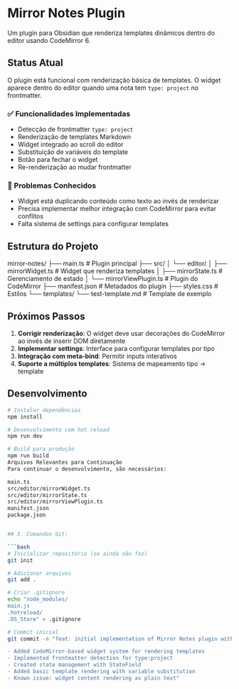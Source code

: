 # Mirror Notes Plugin

Um plugin para Obsidian que renderiza templates dinâmicos dentro do editor usando CodeMirror 6.

## Status Atual

O plugin está funcional com renderização básica de templates. O widget aparece dentro do editor quando uma nota tem `type: project` no frontmatter.

### ✅ Funcionalidades Implementadas
- Detecção de frontmatter `type: project`
- Renderização de templates Markdown
- Widget integrado ao scroll do editor
- Substituição de variáveis do template
- Botão para fechar o widget
- Re-renderização ao mudar frontmatter

### 🚧 Problemas Conhecidos
- Widget está duplicando conteúdo como texto ao invés de renderizar
- Precisa implementar melhor integração com CodeMirror para evitar conflitos
- Falta sistema de settings para configurar templates

## Estrutura do Projeto
mirror-notes/
├── main.ts                       # Plugin principal
├── src/
│   └── editor/
│       ├── mirrorWidget.ts      # Widget que renderiza templates
│       ├── mirrorState.ts       # Gerenciamento de estado
│       └── mirrorViewPlugin.ts  # Plugin do CodeMirror
├── manifest.json                # Metadados do plugin
├── styles.css                   # Estilos
└── templates/
└── test-template.md         # Template de exemplo

## Próximos Passos

1. **Corrigir renderização**: O widget deve usar decorações do CodeMirror ao invés de inserir DOM diretamente
2. **Implementar settings**: Interface para configurar templates por tipo
3. **Integração com meta-bind**: Permitir inputs interativos
4. **Suporte a múltiplos templates**: Sistema de mapeamento tipo → template

## Desenvolvimento

```bash
# Instalar dependências
npm install

# Desenvolvimento com hot reload
npm run dev

# Build para produção
npm run build
Arquivos Relevantes para Continuação
Para continuar o desenvolvimento, são necessários:

main.ts
src/editor/mirrorWidget.ts
src/editor/mirrorState.ts
src/editor/mirrorViewPlugin.ts
manifest.json
package.json


## 3. Comandos Git:

```bash
# Inicializar repositório (se ainda não fez)
git init

# Adicionar arquivos
git add .

# Criar .gitignore
echo "node_modules/
main.js
.hotreload/
.DS_Store" > .gitignore

# Commit inicial
git commit -m "feat: initial implementation of Mirror Notes plugin with CodeMirror integration

- Added CodeMirror-based widget system for rendering templates
- Implemented frontmatter detection for type:project
- Created state management with StateField
- Added basic template rendering with variable substitution
- Known issue: widget content rendering as plain text"